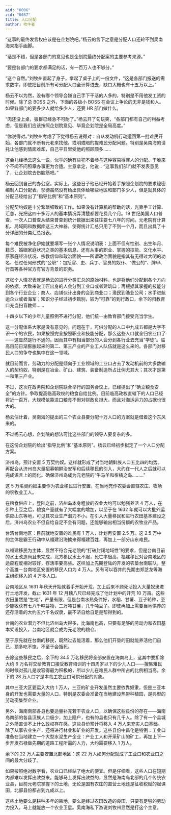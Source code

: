 ```yaml
---
aid: "0006"
zid: "0087"
title: 人口分配
author: 吹牛者
---
```


“这事的最终发言权应该是在企划院吧。”杨云的言下之意是分配人口还轮不到吴南海来指手画脚。

“话是不错，但是各部门的意见也是企划院最终分配案的主要参考来源。”

“要是各部门的要求都满足的话，有一百万人也不够分。”

“这个自然。”刘牧州直起了身子，拿起了桌子上的一份文件，“这是各部门报送的需求数字，即使把目前所有可分配人口全计算进去，缺口大概也有十五万以上。”

杨云不以为然，没有哪个领导会嫌自己手下干活的人多的，特别是不用他发工资的时候。除了总 BOSS 之外，下面的各级小 BOSS 在会议上争论的无非是钱和人。如果各部门的要多少人就给多少人，还要 HR 部门做什么。

“肉还没上桌，狼群已经急不可耐了。”杨云开了句玩笑，“各部门都有自己的利益考虑，但是我们应该按照企划院意见、毕竟企划院是全局高度。”

“你说得对。”刘牧州考虑了下觉得杨云说得对：自从发动机行动运回第一批难民开始，各部门就不断有元老来找他，或明或暗的提难民分配问题。特别是吴南海的请托让他感到情面难却，自己平日里受他的照顾颇多……

这会儿经杨云这么一说，似乎的确有些犯不着参与这种容易得罪人的分配。干脆来个不闻不问照章办事更为合适。主意拿定，他说：“这事我们部门就不发表意见了，让企划院去伤脑筋吧。”

杨云回到自己的办公室。实际上，这些日子他已经开始着手按照企划院的要求秘密编制人口分配表。邬德虽然没有给出具体给哪些地区和部门多少人，但是就具体的分配已经给出了“指导比例”和“基本原则”。

分配契约奴是十分繁琐细致的工作。如果没有计算机的帮助的话，光靠手工计算、汇总，光把这四十多万人的基本情况弄清楚都要花费几个月。19 世纪美国人口普查，一次人口普查从结束普查到统计数据出来往往要七八年的时间。元老院有计算机、局域网和数据库这三大神器，使得统计汇总只用了不到一个月，而且出具了十分详细的分类汇总报表。

每个难民被净化伊始就要填写一张个人情况说明表：上面不但有性别、出生年月、籍贯、婚姻家庭状况之类的基本信息，还有从事的职业、掌握的技能、文化水平、原家庭经济状况、宗教信仰和政治面貌——所谓政治面貌是指其有无得过大明的功名、任过任何形式的“公职”：包括官、吏、兵丁、官员的奴仆、“做公的”、牌甲、行首等各种官方有官方背景的职务。

这张个人情况表就是杨云的进行分类汇总的原始材料，也是将他们分配到各个方向的依据。大致来说工匠出身的人会分到工业口或者建筑口；再根据其掌握的技能分到各个行业企业；商人、店铺伙计出身的会到商业口；渔民到渔业公司；水手进航运企业或者海军；知识分子经过初步甄别，较为“可靠”的到行政口，余下的归教育口充当扫盲教师……

十四岁以下的少年儿童照例不进行分配，他们统一由教育部门接受充当学生。

这一分配体系大家是没有意见的。问题在于，可供分配的人口中九成五都是大字不识一个的农民，如果按照完全按照职业和技能分配，那么这些人口就全归农业口了——这显然是行不通的。因而其中有相当部分的人会分到各行业去充当“学徒”。临高目前日渐膨胀起来的第二、第三产业的产业工人队伍就是这么来的。各部门对移民人口的争夺也集中在这一领域。

就目前而言，劳动力的分配是倾向于工业领域的工业口占去了发动机前的大多数输入的契约奴，特别是在冶金、矿山、建筑、装备制造所占比例尤其大；其次才是第一和第三产业。

不过，这次在政务院和企划院联合举行的国务会议上，已经提出了“确立粮食安全”的方针。争取提高临高政权的粮食自给比例。目前临高政权直辖下的人口已经将近一百万，大规模依靠进口粮食不但对财政负担大，而且对海运运力的占据也很大的。

杨云估计着，吴南海的提出的三个农业县要分配十万人口的方案就是借着这个东风来的。

不过杨云心想，企划院的想法可比这些部门的领导人要复杂的多。

在这份企划院的给出“指导比例”和“基本原则”。杨云已经初步拟定了一个人口分配方案。

济州岛，预计安置 5 万契约奴。这样就形成了对当地朝鲜族人口五比四的均势。再配合从济州岛大量招募朝鲜治安军和后续移民的引入，大约在一代人之后就可以完成语言上的同化。确保济州岛成为元老院的“牛马羊和柑橘之岛………”

这 5 万名契约奴主要作为农业移民进行安置，在当地充作农委会直辖农庄、牧场的农牧业工人。

在粮食供应上，登陆之前，济州岛本身粗放的农业大约可以勉强养活 4 万人，在引种土豆之后，粮食产量就有了大幅度的增加，以至于在 1632 年就可以大批外运供应山东等地，可见其农业生产潜力不小。在引入大量移民和进行农田基本建设之后，济州岛农业不但自给自足不会有问题，还能够输出相当份额的农牧业产品。

台湾台南地区：目前就地安置的难民有 1 万人，计划再安置 2.5 万。这 2.5 万中的主体是霸王行动中从福建沿海掳来得福建百姓，再加上一部分山东难民。

以福建移民为主体，显然不符合元老院的“打破封闭地域性”的要求，但是台南目前的水土改造尚且未完成，北方移民水土不服，死亡率很高，福建移民对台南地区的适应程度相对较好，存活率要高些。这样加上先期登陆的开发的农垦台南联队，整个高雄－台南地区安置的移民人口为 4 万人。另有可以吞并的先期由郑芝龙等海主组织移入的 4 万多人口。

台南地区从 1631 年秋天开始就着手开始开荒，加上后来不顾死活投入大量奴隶进行土地开发，截止 1631 年 12 月魏八尺已经完成了他计划中的开荒 10 万亩。这些农田虽然是“生地”，产量有限，但是台南水热条件好，水稻、甘薯、豆子轮种，至少能收获有七八千吨谷物，二万吨甘薯，几千吨豆子。即使再加上需要当地供养的还存活着的大约五六千名奴隶，最不济自给自足是帮得到的。

台南的农业潜力不但比济州岛大得多，比海南也高，只要有足够的劳动力和农田基本架设投入，台南地区就会成为元老院的粮仓。

至于原先就在台南的移民，既然过去能活着，那么他们开垦的田就能养活他们自己，顶多吃不饱，不至于会饿死。

去除这些移民之后，余下的 34.5 万名移民将全部安置在海南岛上，这其中要扣除大约 6 万名将交给教育口接受教育培训的十四周岁以下的少儿人口——搜集难民的时候对孤儿是收容得最为积极的，所以少儿在难民人群中所占的比例相当高。余下的 28 万人口才是本岛工农业口可供分配的对象。

其中三亚大区要运入大约 1 万人，三亚的矿业开发虽然主要依靠奴隶，但是三亚本身的开发也需要大量的人口，特别是农委会准备在当地建设热带种植园，是典型的劳动密集型企业。

另外，海南南部各县也要适量补充若干农业人口，以确保这些县份的存在——海南岛南部的各县汉族人口极少，加上隐户，也有的县也只有几千人。除了有一个县城之外简直谈不上什么政权存在感。这些县份预计将移入 4 万人来充实人口基础。除了从事农业生产，还将进行林业和矿业的开发。这些县份中昌化是特例：工业口准备在当地建立一个大型水泥生产企业：产业工人和开采矿山的矿工，再加上下一步开发石禄做先期的道路工程所需的人力，大约需要移入 1 万人。

余下的 22 万人主要安置北部地区：这 22 万人如何分配就成了工业口和农业口之间的最大分歧了。

如果按照绝对数字看，农业口已经站了绝大的便宜。但是仔细看，这些人口在短期内都难以发挥出效益来。能够马上发挥出效益的，显然是海南岛北部的几个传统农业县，目前元老院掌握下的土地，无论是国有农庄的直营土地还是征收税赋的起课田，北部县份都占到九成以上。

这些土地要么是耕种多年的熟地，要么是经过农田改造的良田，只要有足够的劳动力投入，马上就能放一个农业卫星。吴南海私下游说刘牧州显然是打这个主意。
